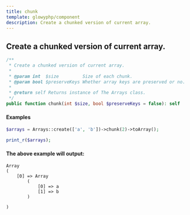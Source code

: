 ```yaml
---
title: chunk
template: glowyphp/component
description: Create a chunked version of current array.
---
```


<h2 class="font-normal text-lg">
Create a chunked version of current array.
</h2>


```php
/**
 * Create a chunked version of current array.
 *
 * @param int  $size         Size of each chunk.
 * @param bool $preserveKeys Whether array keys are preserved or no.
 *
 * @return self Returns instance of The Arrays class.
 */
public function chunk(int $size, bool $preserveKeys = false): self
```

#### Examples

```php
$arrays = Arrays::create(['a', 'b'])->chunk(2)->toArray();

print_r($arrays);
```

#### The above example will output:

```text
Array
(
    [0] => Array
        (
            [0] => a
            [1] => b
        )

)
```
